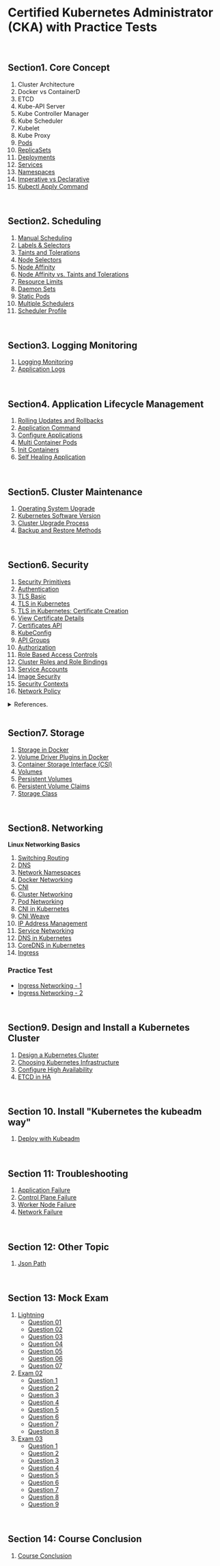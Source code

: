 # Certified Kubernetes Administrator (CKA) with Practice Tests

<br/>

## Section1. Core Concept

1. Cluster Architecture
2. Docker vs ContainerD
3. ETCD
4. Kube-API Server
5. Kube Controller Manager
6. Kube Scheduler
7. Kubelet
8. Kube Proxy
9. [Pods](./pod.md)
10. [ReplicaSets](./replicaset.md)
11. [Deployments](./deployment.md)
12. [Services](./service.md)
13. [Namespaces](./namespace.md)
14. [Imperative vs Declarative](./imperative_vs_declarative.md)
15. [Kubectl Apply Command](./kube_apply_command.md)

<br/>

## Section2. Scheduling

1. [Manual Scheduling](./manual_scheduling.md)
2. [Labels & Selectors](./labels_and_selectors.md)
3. [Taints and Tolerations](./taints_and_tolerations.md)
4. [Node Selectors](./node_selectors.md)
5. [Node Affinity](./node_affinity.md)
6. [Node Affinity vs. Taints and Tolerations](./node_affinity_vs_taints_and_tolerations.md)
7. [Resource Limits](./resource_requirements_and_limits.md)
8. [Daemon Sets](./daemonset.md)
9. [Static Pods](./staticpods.md)
10. [Multiple Schedulers](./multiple_schedulers.md)
11. [Scheduler Profile](./scheduler-profile.md)

<br/>

## Section3. Logging Monitoring

1. [Logging Monitoring](./logging_monitoring.md)
2. [Application Logs](./application_logs.md)

<br/>

## Section4. Application Lifecycle Management

1. [Rolling Updates and Rollbacks](./rolling_updates_and_rollbacks.md)
2. [Application Command](./command_and_arguments.md)
3. [Configure Applications](./configure_applications.md)
4. [Multi Container Pods](./multicontainer_pods.md)
5. [Init Containers](./init_containers.md)
6. [Self Healing Application](./self_healing_applications.md)

<br/>

## Section5. Cluster Maintenance

1. [Operating System Upgrade](./operating_system_upgrade.md)
2. [Kubernetes Software Version](./kubernetes_software_version.md)
3. [Cluster Upgrade Process](./cluster_upgrade_process.md)
4. [Backup and Restore Methods](./backup_and_restore_methods.md)


<br/>

## Section6. Security

1. [Security Primitives](./security_primitives.md)
2. [Authentication](./authentication.md)
3. [TLS Basic](./tls_basic.md)
4. [TLS in Kubernetes](./tls_in_kubernetes.md)
5. [TLS in Kubernetes: Certificate Creation](./tls_in_kubernetes_certificate_creation.md)
6. [View Certificate Details](./view_certificate_details.md)
7. [Certificates API](./certificates_api.md)
8. [KubeConfig](./kube_config.md) 
9. [API Groups](./api_groups.md)
10. [Authorization](./authorization.md)
11. [Role Based Access Controls](./role_based_access_controls.md)
12. [Cluster Roles and Role Bindings](./cluster_roles_and_role_bindings.md)
13. [Service Accounts](./service_accounts.md)
14. [Image Security](./image_security.md)
15. [Security Contexts](./security_contexts.md)
16. [Network Policy](./network_policy.md)

<details>
<summary>References.</summary>

[practice-test-view-certificate-details-2](https://uklabs.kodekloud.com/topic/practice-test-view-certificate-details-2/)

</details>

<br/>

## Section7. Storage

1. [Storage in Docker](./storage_in_docker.md) 
2. [Volume Driver Plugins in Docker](./volume_driver_plugins_in_docker.md) 
3. [Container Storage Interface (CSI)](./container_storage_interface.md)
4. [Volumes](./volumes.md)
5. [Persistent Volumes](./persistent_volumes.md)
6. [Persistent Volume Claims](./persistent_volume_claims.md)
7. [Storage Class](./storage_class.md)

<br/>

## Section8. Networking

**Linux Networking Basics**
1. [Switching Routing](./switching_routing.md)
2. [DNS](./dns.md)
3. [Network Namespaces](./network_namespaces.md)
4. [Docker Networking](./docker_networking.md)
5. [CNI](./cni.md)
6. [Cluster Networking](./cluster_networking.md)
7. [Pod Networking](./pod_networking.md)
8. [CNI in Kubernetes](./cni_in_kubernetes.md)
9. [CNI Weave](./cni_weave.md)
10. [IP Address Management](./ip_address_management.md)
11. [Service Networking](./service_networking.md)
12. [DNS in Kubernetes](./dns_in_kubernetes.md)
13. [CoreDNS in Kubernetes](./coredns_in_kubernetes.md)
14. [Ingress](./ingress.md)


### Practice Test

- [Ingress Networking - 1](./practice_test_ingress_networking_1.md)
- [Ingress Networking - 2](./practice_test_ingress_networking_2.md)

<br/>

## Section9. Design and Install a Kubernetes Cluster

1. [Design a Kubernetes Cluster](./design_a_kubernetes_cluster.md)
2. [Choosing Kubernetes Infrastructure](./choosing_kubernetes_infrastructure.md)
3. [Configure High Availability](./configure_high_availability.md)
4. [ETCD in HA](./etcd_in_ha.md)

<br/>

## Section 10. Install "Kubernetes the kubeadm way"

1. [Deploy with Kubeadm](./deployment_with_kubeadm.md)

<br/>

## Section 11: Troubleshooting

1. [Application Failure](./application_failure.md)
2. [Control Plane Failure](./control_plane_failure.md)
3. [Worker Node Failure](./worker_node_failure.md)
4. [Network Failure](./network_failure.md)

<br/>

## Section 12: Other Topic

1. [Json Path](./json_path.md)

<br/>

## Section 13: Mock Exam

1. [Lightning](./mock_exam/lightning)
   - [Question 01](./mock_exam/lightning/question01.md)
   - [Question 02](./mock_exam/lightning/question02.md)
   - [Question 03](./mock_exam/lightning/question03.md)
   - [Question 04](./mock_exam/lightning/question04.md)
   - [Question 05](./mock_exam/lightning/question05.md)
   - [Question 06](./mock_exam/lightning/question06.md)
   - [Question 07](./mock_exam/lightning/question07.md)
2. [Exam 02](./mock_exam/exam02)
   - [Question 1](./mock_exam/exam02/question01.md)
   - [Question 2](./mock_exam/exam02/question02.md)
   - [Question 3](./mock_exam/exam02/question03.md)
   - [Question 4](./mock_exam/exam02/question04.md)
   - [Question 5](./mock_exam/exam02/question05.md)
   - [Question 6](./mock_exam/exam02/question06.md)
   - [Question 7](./mock_exam/exam02/question07.md)
   - [Question 8](./mock_exam/exam02/question08.md)
3. [Exam 03](./mock_exam/exam03)
   - [Question 1](./mock_exam/exam03/question01.md)
   - [Question 2](./mock_exam/exam03/question02.md)
   - [Question 3](./mock_exam/exam03/question03.md)
   - [Question 4](./mock_exam/exam03/question04.md)
   - [Question 5](./mock_exam/exam03/question05.md)
   - [Question 6](./mock_exam/exam03/question06.md)
   - [Question 7](./mock_exam/exam03/question07.md)
   - [Question 8](./mock_exam/exam03/question08.md)
   - [Question 9](./mock_exam/exam03/question09.md)

<br/>

## Section 14: Course Conclusion

1. [Course Conclusion](./course_conclusion.md)


